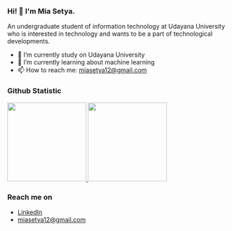 ### Hi! 👋 I'm Mia Setya.

An undergraduate student of information technology at Udayana University who is interested in technology and wants to be a part of technological developments.

- 🔭 I’m currently study on Udayana University
- 🌱 I’m currently learning about machine learning
- 📫 How to reach me: miasetya12@gmail.com
  
### Github Statistic
<p align="left">
<a href="https://github.com/miasetya12">
  <img height="180em" src="https://github-readme-stats-eight-theta.vercel.app/api?username=dimasmds&show_icons=true&theme=algolia&include_all_commits=true&count_private=true"/>
  <img height="180em" src="https://github-readme-stats-eight-theta.vercel.app/api/top-langs/?username=dimasmds&layout=compact&langs_count=8&theme=algolia"/>
</a>
</p>

### Reach me on
- <a href="https://www.linkedin.com/in/putu-mia-setya-utami/">LinkedIn</a>
- miasetya12@gmail.com

